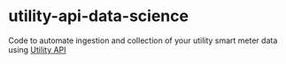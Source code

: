 # utility-api-data-science
Code to automate ingestion and collection of your utility smart meter data using [Utility API](https://utilityapi.com/)
